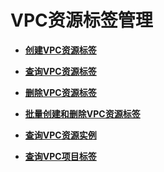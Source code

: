 # VPC资源标签管理<a name="vpc_tag_0000"></a>

-   **[创建VPC资源标签](创建VPC资源标签.md)**  

-   **[查询VPC资源标签](查询VPC资源标签.md)**  

-   **[删除VPC资源标签](删除VPC资源标签.md)**  

-   **[批量创建和删除VPC资源标签](批量创建和删除VPC资源标签.md)**  

-   **[查询VPC资源实例](查询VPC资源实例.md)**  

-   **[查询VPC项目标签](查询VPC项目标签.md)**  


